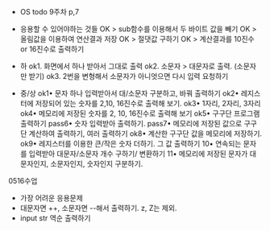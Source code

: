 - OS todo
9주차 p,7
- 응용할 수 있어야하는 것들
OK > sub함수를 이용해서 두 바이트 값을 빼기
OK > 올림값을 이용하여 연산결과 저장
OK > 절댓값 구하기
OK > 계산결과를 10진수 or 16진수로 출력하기


- 하
ok1. 화면에서 하나 받아서 그대로 출력
ok2. 소문자 > 대문자로 출력. (소문자만 받기)
ok3. 2번을 변형해서 소문자가 아니엇으면 다시 입력 요청하기

- 중/상
ok1• 문자 하나 입력받아서 대/소문자 구분하고, 바꿔 출력하기
ok2• 레지스터에 저장되어 있는 숫자를 2,10, 16진수로 출력해 보기.
ok3• 1자리, 2자리, 3자리
ok4• 메모리에 저장된 숫자를 2, 10, 16진수로 출력해 보기
ok5• 구구단 프로그램 출력하기
pass6• 숫자 입력받아 출력하기.
pass7• 메모리에 저장된 값으로 구구단 계산하여 출력하기, 여러 출력하기
ok8• 계산한 구구단 값을 메모리에 저장하기.
ok9• 레지스터를 이용한 큰/작은 숫자 더하기. 그 값 출력하기
10• 연속되는 문자를 입력받아 대문자/소문자 개수 구하기/ 변환하기
11• 메모리에 저장된 문자가 대문자인지, 소문자인지, 숫자인지 구분하기.

0516수업
- 가장 어려운 응용문제
- 대문자면 ++, 소문자면 --해서 출력하기. z, Z는 제외.
- input str 역순 출력하기